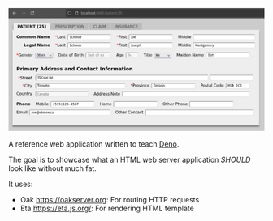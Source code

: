 ![](/docs/screenshot1.png)

A reference web application written to teach [Deno](https://deno.land).

The goal is to showcase what an HTML web server application *SHOULD* look like without much fat.

It uses:

* Oak <https://oakserver.org>: For routing HTTP requests
* Eta <https://eta.js.org/>: For rendering HTML template
